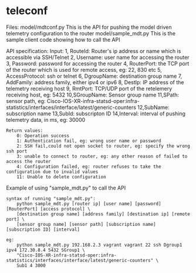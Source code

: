 # teleconf

Files:
	model/mdtconf.py	This is the API for pushing the model driven telemetry configuration to the router
	model/sample_mdt.py	This is the sample client code showing how to call the API 

API specification:
	Input:
		1, RouteId: Router's ip address or name which is accessible via SSH/Telnet
		2, Username: user name for accessing the router
		3, Password: password for accessing the router
		4, RouterPort: the TCP port of the router which is used for remote access, eg: 22, 830 etc
		5, AccessProtocol: ssh or telnet 
		6, DgroupName: destination group name
		7, AddFamily: address family, either ipv4 or ipv6
		8, DestIp: IP address of the telemetry receiving host
		9, RmtPort: TCP/UDP port of the retelemery receiving host, eg: 5432
		10,SGroupName: Sensor group name
		11,SPath: sensor path, eg: 
			Cisco-IOS-XR-infra-statsd-oper:infra-statistics/interfaces/interface/latest/generic-counters
		12,SubName: subscription name
		13,SubId: subscripton ID
		14,Interval: interval of pushing telemetry data, in ms, eg: 30000
	
	Return values:
		0: Operation success
		1: Authentication fail, eg: wrong user name or password
		2: SSH fail,could not open socket to router, eg: specify the wrong ssh port 
		3: unable to connect to router, eg: any other reason of failed to access the router
		4: Configuration failed, eg: router refuses to take the configuration due to invalid values
		11: Unable to delete configuration

Example of using "sample_mdt.py" to call the API

	syntax of running "sample_mdt.py":
		python sample_mdt.py [router ip] [user name] [password] [RouterPort] [access protocol] \
		[destination group name] [address family] [destination ip] [remote port] \
		[sensor group name] [sensor path] [subscription name] [subscription ID] [interval]
		
	eg:
		python sample_mdt.py 192.168.2.3 vagrant vagrant 22 ssh Dgroup1 ipv4 172.30.8.4 5432 SGroup1 \
		"Cisco-IOS-XR-infra-statsd-oper:infra-statistics/interfaces/interface/latest/generic-counters" \
		Sub1 4 3000
		